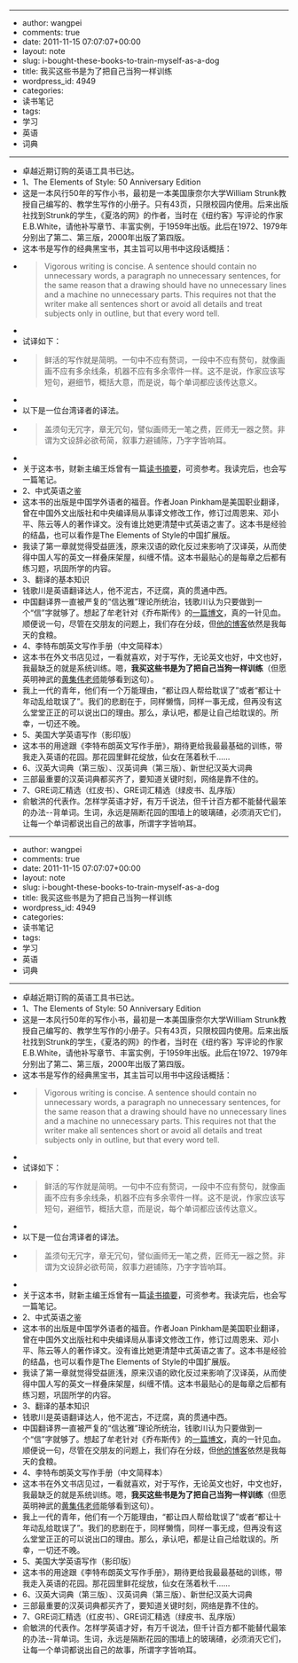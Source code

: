 - --
- author: wangpei
- comments: true
- date: 2011-11-15 07:07:07+00:00
- layout: note
- slug: i-bought-these-books-to-train-myself-as-a-dog
- title: 我买这些书是为了把自己当狗一样训练
- wordpress_id: 4949
- categories:
- 读书笔记
- tags:
- 学习
- 英语
- 词典
- --
- 卓越近期订购的英语工具书已达。
- 1、The Elements of Style: 50 Anniversary Edition
- 这是一本风行50年的写作小书，最初是一本美国康奈尔大学William Strunk教授自己编写的、教学生写作的小册子。只有43页，只限校园内使用。后来出版社找到Strunk的学生，《夏洛的网》的作者，当时在《纽约客》写评论的作家E.B.White，请他补写章节、丰富实例，于1959年出版。此后在1972、1979年分别出了第二、第三版，2000年出版了第四版。
- 这本书是写作的经典黑宝书，其主旨可以用书中这段话概括：
- <blockquote>Vigorous writing is concise. A sentence should contain no unnecessary  words, a paragraph no unnecessary sentences, for the same reason that a drawing should have no unnecessary lines and a machine no unnecessary parts. This requires not that the writer make all sentences short or avoid all details and treat subjects only in outline, but that every word tell.
- </blockquote>
- 试译如下：
- <blockquote>鲜活的写作就是简明。一句中不应有赘词，一段中不应有赘句，就像画画不应有多余线条，机器不应有多余零件一样。这不是说，作家应该写短句，避细节，概括大意，而是说，每个单词都应该传达意义。
- </blockquote>
- 以下是一位台湾译者的译法。
- <blockquote>盖须句无冗字，章无冗句，譬似画师无一笔之费，匠师无一器之赘。非谓为文设辞必欲苟简，叙事力避铺陈，乃字字皆响耳。
- </blockquote>
- 关于这本书，财新主编王烁曾有一篇[读书摘要](http://wangshuo.blog.caixin.cn/archives/9537)，可资参考。我读完后，也会写一篇笔记。
- 2、中式英语之鉴
- 这本书的出版是中国学外语者的福音。作者Joan Pinkham是美国职业翻译，曾在中国外文出版社和中央编译局从事译文修改工作，修订过周恩来、邓小平、陈云等人的著作译文。没有谁比她更清楚中式英语之害了。这本书是经验的结晶，也可以看作是The Elements of Style的中国扩展版。
- 我读了第一章就觉得受益匪浅，原来汉语的欧化反过来影响了汉译英，从而使得中国人写的英文一样叠床架屋，纠缠不情。这本书最贴心的是每章之后都有练习题，巩固所学的内容。
- 3、翻译的基本知识
- 钱歌川是英语翻译达人，他不泥古，不迂腐，真的贯通中西。
- 中国翻译界一直被严复的“信达雅”理论所统治，钱歌川认为只要做到一个“信”字就够了。想起了牟老针对《乔布斯传》的[一篇博文](http://mousen.blogbus.com/logs/169308025.html)，真的一针见血。顺便说一句，尽管在交朋友的问题上，我们存在分歧，但[他的博客](http://mousen.blogbus.com/)依然是我每天的食粮。
- 4、李特布朗英文写作手册（中文简释本）
- 这本书在外文书店见过，一看就喜欢，对于写作，无论英文也好，中文也好，我最缺乏的就是系统训练。嗯，**我买这些书是为了把自己当狗一样训练**（但愿英明神武的[黄集伟老师](http://blog.huangjiwei.com/)能够看到这句）。
- 我上一代的青年，他们有一个万能理由，“都让四人帮给耽误了”或者“都让十年动乱给耽误了”。我们的悲剧在于，同样懒惰，同样一事无成，但再没有这么堂堂正正的可以说出口的理由。那么，承认吧，都是让自己给耽误的。所幸，一切还不晚。
- 5、美国大学英语写作（影印版）
- 这本书的用途跟《李特布朗英文写作手册》，期待更给我最最基础的训练，带我走入英语的花园。那花园里鲜花绽放，仙女在荡着秋千……
- 6、汉英大词典（第三版）、汉英词典（第三版）、新世纪汉英大词典
- 三部最重要的汉英词典都买齐了，要知道关键时刻，网络是靠不住的。
- 7、GRE词汇精选（红皮书）、GRE词汇精选（绿皮书、乱序版）
- 俞敏洪的代表作。怎样学英语才好，有万千说法，但千计百方都不能替代最笨的办法--背单词。生词，永远是隔断花园的围墙上的玻璃碴，必须消灭它们，让每一个单词都说出自己的故事，所谓字字皆响耳。
- --
- author: wangpei
- comments: true
- date: 2011-11-15 07:07:07+00:00
- layout: note
- slug: i-bought-these-books-to-train-myself-as-a-dog
- title: 我买这些书是为了把自己当狗一样训练
- wordpress_id: 4949
- categories:
- 读书笔记
- tags:
- 学习
- 英语
- 词典
- --
- 卓越近期订购的英语工具书已达。
- 1、The Elements of Style: 50 Anniversary Edition
- 这是一本风行50年的写作小书，最初是一本美国康奈尔大学William Strunk教授自己编写的、教学生写作的小册子。只有43页，只限校园内使用。后来出版社找到Strunk的学生，《夏洛的网》的作者，当时在《纽约客》写评论的作家E.B.White，请他补写章节、丰富实例，于1959年出版。此后在1972、1979年分别出了第二、第三版，2000年出版了第四版。
- 这本书是写作的经典黑宝书，其主旨可以用书中这段话概括：
- <blockquote>Vigorous writing is concise. A sentence should contain no unnecessary  words, a paragraph no unnecessary sentences, for the same reason that a drawing should have no unnecessary lines and a machine no unnecessary parts. This requires not that the writer make all sentences short or avoid all details and treat subjects only in outline, but that every word tell.
- </blockquote>
- 试译如下：
- <blockquote>鲜活的写作就是简明。一句中不应有赘词，一段中不应有赘句，就像画画不应有多余线条，机器不应有多余零件一样。这不是说，作家应该写短句，避细节，概括大意，而是说，每个单词都应该传达意义。
- </blockquote>
- 以下是一位台湾译者的译法。
- <blockquote>盖须句无冗字，章无冗句，譬似画师无一笔之费，匠师无一器之赘。非谓为文设辞必欲苟简，叙事力避铺陈，乃字字皆响耳。
- </blockquote>
- 关于这本书，财新主编王烁曾有一篇[读书摘要](http://wangshuo.blog.caixin.cn/archives/9537)，可资参考。我读完后，也会写一篇笔记。
- 2、中式英语之鉴
- 这本书的出版是中国学外语者的福音。作者Joan Pinkham是美国职业翻译，曾在中国外文出版社和中央编译局从事译文修改工作，修订过周恩来、邓小平、陈云等人的著作译文。没有谁比她更清楚中式英语之害了。这本书是经验的结晶，也可以看作是The Elements of Style的中国扩展版。
- 我读了第一章就觉得受益匪浅，原来汉语的欧化反过来影响了汉译英，从而使得中国人写的英文一样叠床架屋，纠缠不情。这本书最贴心的是每章之后都有练习题，巩固所学的内容。
- 3、翻译的基本知识
- 钱歌川是英语翻译达人，他不泥古，不迂腐，真的贯通中西。
- 中国翻译界一直被严复的“信达雅”理论所统治，钱歌川认为只要做到一个“信”字就够了。想起了牟老针对《乔布斯传》的[一篇博文](http://mousen.blogbus.com/logs/169308025.html)，真的一针见血。顺便说一句，尽管在交朋友的问题上，我们存在分歧，但[他的博客](http://mousen.blogbus.com/)依然是我每天的食粮。
- 4、李特布朗英文写作手册（中文简释本）
- 这本书在外文书店见过，一看就喜欢，对于写作，无论英文也好，中文也好，我最缺乏的就是系统训练。嗯，**我买这些书是为了把自己当狗一样训练**（但愿英明神武的[黄集伟老师](http://blog.huangjiwei.com/)能够看到这句）。
- 我上一代的青年，他们有一个万能理由，“都让四人帮给耽误了”或者“都让十年动乱给耽误了”。我们的悲剧在于，同样懒惰，同样一事无成，但再没有这么堂堂正正的可以说出口的理由。那么，承认吧，都是让自己给耽误的。所幸，一切还不晚。
- 5、美国大学英语写作（影印版）
- 这本书的用途跟《李特布朗英文写作手册》，期待更给我最最基础的训练，带我走入英语的花园。那花园里鲜花绽放，仙女在荡着秋千……
- 6、汉英大词典（第三版）、汉英词典（第三版）、新世纪汉英大词典
- 三部最重要的汉英词典都买齐了，要知道关键时刻，网络是靠不住的。
- 7、GRE词汇精选（红皮书）、GRE词汇精选（绿皮书、乱序版）
- 俞敏洪的代表作。怎样学英语才好，有万千说法，但千计百方都不能替代最笨的办法--背单词。生词，永远是隔断花园的围墙上的玻璃碴，必须消灭它们，让每一个单词都说出自己的故事，所谓字字皆响耳。
